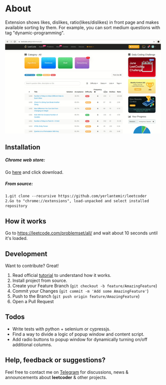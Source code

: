 # About

Extension shows likes, dislikes, ratio(likes/dislikes) in front page and makes available sorting by them. For example, you can sort medium questions with tag "dynamic-programming".

<p align="center">
    <img src="assets/about.gif">   
</p>


## Installation

##### Chrome web store:
Go [here](https://chrome.google.com/webstore/detail/leetcodeextension/cjhcgcdnofphbmnofhdalemnpddbfphk) and click download.
##### From source:
    1.git clone --recursive https://github.com/yerlantemir/leetcoder
    2.Go to "chrome://extensions", load-unpacked and select installed repository

## How it works
Go to https://leetcode.com/problemset/all/ and wait about 10 seconds until it's loaded.
## Development

Want to contribute? Great!
1. Read official [tutorial](https://developer.chrome.com/extensions/getstarted#:~:text=The%20directory%20holding%20the%20manifest,More%20Tools%20then%20selecting%20Extensions.) to understand how it works.
2. Install project from source.
3. Create your Feature Branch (`git checkout -b feature/AmazingFeature`)
4. Commit your Changes (`git commit -m 'Add some AmazingFeature'`)
5. Push to the Branch (`git push origin feature/AmazingFeature`)
6. Open a Pull Request

## Todos

 - Write tests with python + selenium or cypressjs.
 - Find a way to divide a logic of popup window and content script.
 - Add radio buttons to popup window for dynamically turning on/off additional columns.

## Help, feedback or suggestions?

Feel free to contact me on [Telegram](https://t.me/YerlanTemir) for discussions, news & announcements about **leetcoder** & other projects.

